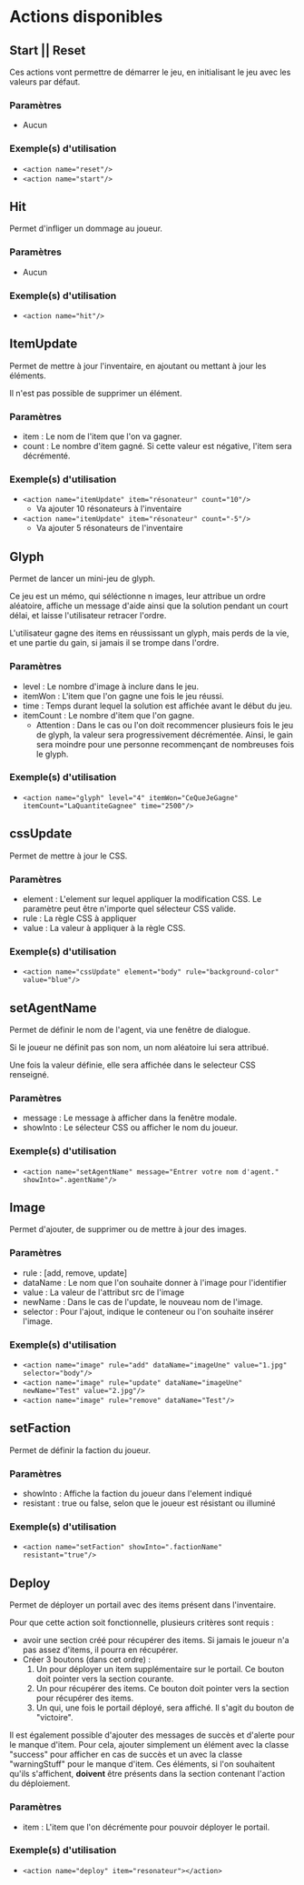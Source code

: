 # Actions disponibles 

## Start || Reset

Ces actions vont permettre de démarrer le jeu, en initialisant le jeu avec les valeurs par défaut.

### Paramètres

- Aucun

### Exemple(s) d'utilisation 

- `<action name="reset"/>`
- `<action name="start"/>`

## Hit

Permet d'infliger un dommage au joueur.

### Paramètres

- Aucun

### Exemple(s) d'utilisation

- `<action name="hit"/>`

## ItemUpdate

Permet de mettre à jour l'inventaire, en ajoutant ou mettant à jour les éléments.

Il n'est pas possible de supprimer un élément.

### Paramètres

- item : Le nom de l'item que l'on va gagner.
- count : Le nombre d'item gagné. Si cette valeur est négative, l'item sera décrémenté.

### Exemple(s) d'utilisation

- `<action name="itemUpdate" item="résonateur" count="10"/>` 
    - Va ajouter 10 résonateurs à l'inventaire
- `<action name="itemUpdate" item="résonateur" count="-5"/>`
    - Va ajouter 5 résonateurs de l'inventaire
    
## Glyph

Permet de lancer un mini-jeu de glyph.

Ce jeu est un mémo, qui séléctionne n images, leur attribue un ordre aléatoire, affiche un message d'aide ainsi que la solution pendant un court délai,
et laisse l'utilisateur retracer l'ordre.

L'utilisateur gagne des items en réussissant un glyph, mais perds de la vie, et une partie du gain, si jamais il se trompe dans l'ordre.

### Paramètres

- level : Le nombre d'image à inclure dans le jeu.
- itemWon : L'item que l'on gagne une fois le jeu réussi.
- time : Temps durant lequel la solution est affichée avant le début du jeu.
- itemCount : Le nombre d'item que l'on gagne. 
    - Attention : Dans le cas ou l'on doit recommencer plusieurs fois le jeu de glyph, la valeur sera progressivement décrémentée. Ainsi, le gain sera moindre pour une personne recommençant de nombreuses fois le glyph.

### Exemple(s) d'utilisation

- `<action name="glyph" level="4" itemWon="CeQueJeGagne" itemCount="LaQuantiteGagnee" time="2500"/>`

## cssUpdate

Permet de mettre à jour le CSS. 

### Paramètres

- element : L'element sur lequel appliquer la modification CSS. Le paramètre peut être n'importe quel sélecteur CSS valide.
- rule : La règle CSS à appliquer
- value : La valeur à appliquer à la règle CSS.

### Exemple(s) d'utilisation

- `<action name="cssUpdate" element="body" rule="background-color" value="blue"/>`

## setAgentName

Permet de définir le nom de l'agent, via une fenêtre de dialogue. 

Si le joueur ne définit pas son nom, un nom aléatoire lui sera attribué.
 
Une fois la valeur définie, elle sera affichée dans le selecteur CSS renseigné.

### Paramètres

- message : Le message à afficher dans la fenêtre modale.
- showInto : Le sélecteur CSS ou afficher le nom du joueur.

### Exemple(s) d'utilisation

- `<action name="setAgentName" message="Entrer votre nom d'agent." showInto=".agentName"/>`

## Image

Permet d'ajouter, de supprimer ou de mettre à jour des images.


### Paramètres

- rule : [add, remove, update]
- dataName : Le nom que l'on souhaite donner à l'image pour l'identifier
- value : La valeur de l'attribut src de l'image
- newName : Dans le cas de l'update, le nouveau nom de l'image.
- selector : Pour l'ajout, indique le conteneur ou l'on souhaite insérer l'image.

### Exemple(s) d'utilisation

- `<action name="image" rule="add" dataName="imageUne" value="1.jpg" selector="body"/>`
- `<action name="image" rule="update" dataName="imageUne" newName="Test" value="2.jpg"/>`
- `<action name="image" rule="remove" dataName="Test"/>`

## setFaction

Permet de définir la faction du joueur.

### Paramètres

- showInto : Affiche la faction du joueur dans l'element indiqué
- resistant : true ou false, selon que le joueur est résistant ou illuminé

### Exemple(s) d'utilisation

- `<action name="setFaction" showInto=".factionName" resistant="true"/>`

## Deploy

Permet de déployer un portail avec des items présent dans l'inventaire.

Pour que cette action soit fonctionnelle, plusieurs critères sont requis :

- avoir une section créé pour récupérer des items. Si jamais le joueur n'a pas assez d'items, il pourra en récupérer.
- Créer 3 boutons (dans cet ordre) :
    1. Un pour déployer un item supplémentaire sur le portail. Ce bouton doit pointer vers la section courante.
    2. Un pour récupérer des items. Ce bouton doit pointer vers la section pour récupérer des items.
    3. Un qui, une fois le portail déployé, sera affiché. Il s'agit du bouton de "victoire". 
    
Il est également possible d'ajouter des messages de succès et d'alerte pour le manque d'item. Pour cela, ajouter simplement un élément avec la classe "success" pour afficher en cas de succès et un avec la classe "warningStuff" pour le manque d'item. Ces éléments, si l'on souhaitent qu'ils s'affichent, **doivent** être présents dans la section contenant l'action du déploiement.

### Paramètres

- item : L'item que l'on décrémente pour pouvoir déployer le portail.

### Exemple(s) d'utilisation

- `<action name="deploy" item="resonateur"></action>`

